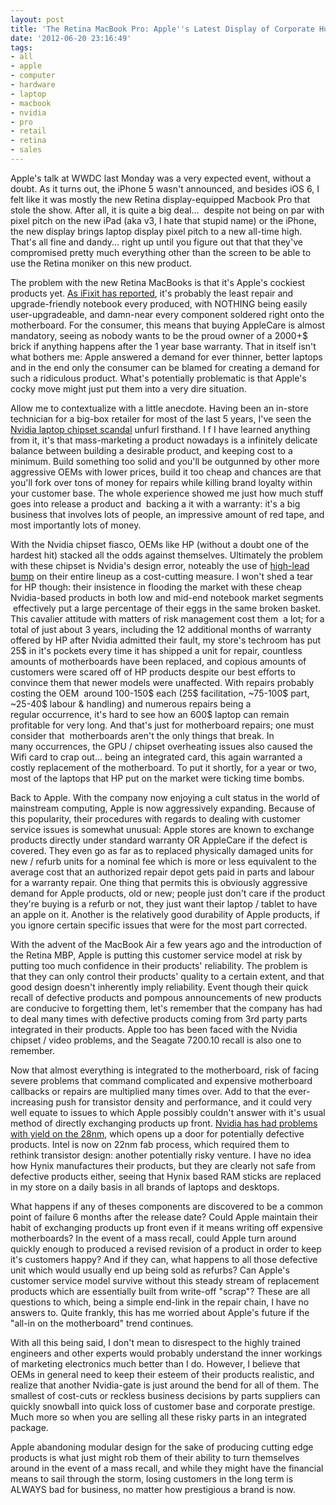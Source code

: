 ```yaml
---
layout: post
title: 'The Retina MacBook Pro: Apple''s Latest Display of Corporate Hubris'
date: '2012-06-20 23:16:49'
tags:
- all
- apple
- computer
- hardware
- laptop
- macbook
- nvidia
- pro
- retail
- retina
- sales
---
```


Apple's talk at WWDC last Monday was a very expected event, without a doubt. As it turns out, the iPhone 5 wasn't announced, and besides iOS 6, I felt like it was mostly the new Retina display-equipped Macbook Pro that stole the show. After all, it is quite a big deal...  despite not being on par with pixel pitch on the new iPad (aka v3, I hate that stupid name) or the iPhone, the new display brings laptop display pixel pitch to a new all-time high. That's all fine and dandy... right up until you figure out that that they've compromised pretty much everything other than the screen to be able to use the Retina moniker on this new product.

The problem with the new Retina MacBooks is that it's Apple's cockiest products yet. <a href="http://ifixit.org/2763/the-new-macbook-pro-unfixable-unhackable-untenable/">As iFixit has reported</a>, it's probably the least repair and upgrade-friendly notebook every produced, with NOTHING being easily user-upgradeable, and damn-near every component soldered right onto the motherboard. For the consumer, this means that buying AppleCare is almost mandatory, seeing as nobody wants to be the proud owner of a 2000+$ brick if anything happens after the 1 year base warranty. That in itself isn't what bothers me: Apple answered a demand for ever thinner, better laptops and in the end only the consumer can be blamed for creating a demand for such a ridiculous product. What's potentially problematic is that Apple's cocky move might just put them into a very dire situation.

Allow me to contextualize with a little anecdote. Having been an in-store technician for a big-box retailer for most of the last 5 years, I've seen the <a href="http://forums.redflagdeals.com/merged-nvidia-gpu-class-action-settlement-affected-hp-dell-apple-laptops-947110/">Nvidia laptop chipset scandal</a> unfurl firsthand. I f I have learned anything from it, it's that mass-marketing a product nowadays is a infinitely delicate balance between building a desirable product, and keeping cost to a minimum. Build something too solid and you'll be outgunned by other more aggressive OEMs with lower prices, build it too cheap and chances are that you'll fork over tons of money for repairs while killing brand loyalty within your customer base. The whole experience showed me just how much stuff goes into release a product and  backing a it with a warranty: it's a big business that involves lots of people, an impressive amount of red tape, and most importantly lots of money.

With the Nvidia chipset fiasco, OEMs like HP (without a doubt one of the hardest hit) stacked all the odds against themselves. Ultimately the problem with these chipset is Nvidia's design error, noteably the use of <a href="http://www.theinquirer.net/inquirer/news/1004378/why-nvidia-chips-defective">high-lead bump</a> on their entire lineup as a cost-cutting measure. I won't shed a tear for HP though: their insistence in flooding the market with these cheap Nvidia-based products in both low and mid-end notebook market segments  effectively put a large percentage of their eggs in the same broken basket. This cavalier attitude with matters of risk management cost them  a lot; for a total of just about 3 years, including the 12 additional months of warranty offered by HP after Nvidia admitted their fault, my store's techroom has put 25$ in it's pockets every time it has shipped a unit for repair, countless amounts of motherboards have been replaced, and copious amounts of customers were scared off of HP products despite our best efforts to convince them that newer models were unaffected. With repairs probably costing the OEM  around 100-150$ each (25$ facilitation, ~75-100$ part, ~25-40$ labour &amp; handling) and numerous repairs being a regular occurrence, it's hard to see how an 600$ laptop can remain profitable for very long. And that's just for motherboard repairs; one must consider that  motherboards aren't the only things that break. In many occurrences, the GPU / chipset overheating issues also caused the Wifi card to crap out... being an integrated card, this again warranted a costly replacement of the motherboard. To put it shortly, for a year or two, most of the laptops that HP put on the market were ticking time bombs.

Back to Apple. With the company now enjoying a cult status in the world of mainstream computing, Apple is now aggressively expanding. Because of this popularity, their procedures with regards to dealing with customer service issues is somewhat unusual: Apple stores are known to exchange products directly under standard warranty OR AppleCare if the defect is covered. They even go as far as to replaced physically damaged units for new / refurb units for a nominal fee which is more or less equivalent to the average cost that an authorized repair depot gets paid in parts and labour for a warranty repair. One thing that permits this is obviously aggressive demand for Apple products, old or new; people just don't care if the product they're buying is a refurb or not, they just want their laptop / tablet to have an apple on it. Another is the relatively good durability of Apple products, if you ignore certain specific issues that were for the most part corrected.

With the advent of the MacBook Air a few years ago and the introduction of the Retina MBP, Apple is putting this customer service model at risk by putting too much confidence in their products' reliability. The problem is that they can only control their products' quality to a certain extent, and that good design doesn't inherently imply reliability. Event though their quick recall of defective products and pompous announcements of new products are conducive to forgetting them, let's remember that the company has had to deal many times with defective products coming from 3rd party parts integrated in their products. Apple too has been faced with the Nvidia chipset / video problems, and the Seagate 7200.10 recall is also one to remember.

Now that almost everything is integrated to the motherboard, risk of facing severe problems that command complicated and expensive motherboard callbacks or repairs are multiplied many times over. Add to that the ever-increasing push for transistor density and performance, and it could very well equate to issues to which Apple possibly couldn't answer with it's usual method of directly exchanging products up front. <a href="http://www.xbitlabs.com/news/graphics/display/20120216125300_Nvidia_Kepler_Yields_Lower_Than_Expected_Chief_Executive_Officer.html">Nvidia has had problems with yield on the 28nm</a>, which opens up a door for potentially defective products. Intel is now on 22nm fab process, which required them to rethink transistor design: another potentially risky venture. I have no idea how Hynix manufactures their products, but they are clearly not safe from defective products either, seeing that Hynix based RAM sticks are replaced in my store on a daily basis in all brands of laptops and desktops.

What happens if any of theses components are discovered to be a common point of failure 6 months after the release date? Could Apple maintain their habit of exchanging products up front even if it means writing off expensive motherboards? In the event of a mass recall, could Apple turn around quickly enough to produced a revised revision of a product in order to keep it's customers happy? And if they can, what happens to all those defective unit which would usually end up being sold as refurbs? Can Apple's customer service model survive without this steady stream of replacement products which are essentially built from write-off "scrap"? These are all questions to which, being a simple end-link in the repair chain, I have no answers to. Quite frankly, this has me worried about Apple's future if the "all-in on the motherboard" trend continues.

With all this being said, I don't mean to disrespect to the highly trained engineers and other experts would probably understand the inner workings of marketing electronics much better than I do. However, I believe that OEMs in general need to keep their esteem of their products realistic, and realize that another Nvidia-gate is just around the bend for all of them. The smallest of cost-cuts or reckless business decisions by parts suppliers can quickly snowball into quick loss of customer base and corporate prestige. Much more so when you are selling all these risky parts in an integrated package.

Apple abandoning modular design for the sake of producing cutting edge products is what just might rob them of their ability to turn themselves around in the event of a mass recall, and while they might have the financial means to sail through the storm, losing customers in the long term is ALWAYS bad for business, no matter how prestigious a brand is now.